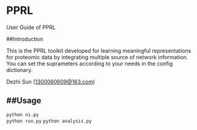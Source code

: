 # PPRL
User Guide of PPRL

##Introduction

This is the PPRL toolkit developed for learning meaningful representations for proteomic data by integrating multiple source of network information. You can set the suprameters according to your needs in the config dictionary.

Dezhi Sun (1300060609@163.com) 

##Usage
---
```python ni.py```<br>
```python run.py```
```python analysis.py```
